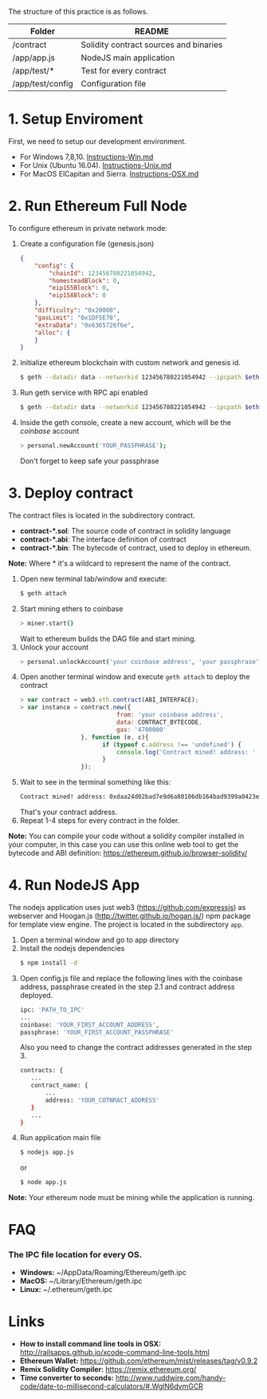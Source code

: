 The structure of this practice is as follows.

| Folder | README |
| --- | --- |
| /contract | Solidity contract sources and binaries |
| /app/app.js | NodeJS main application |
| /app/test/* | Test for every contract |
| /app/test/config | Configuration file |


# 1. Setup Enviroment
First, we need to setup our development environment.
  - For Windows 7,8,10. [Instructions-Win.md](Installaction-Win.md)
  - For Unix (Ubuntu 16.04). [Instructions-Unix.md](Installaction-Unix.md)
  - For MacOS ElCapitan and Sierra. [Instructions-OSX.md](Installaction-OSX.md)
  
# 2. Run Ethereum Full Node
To configure ethereum in private network mode:

1. Create a configuration file (genesis.json)
    ```json
    {
        "config": {
            "chainId": 123456780221054942,
            "homesteadBlock": 0,
            "eip155Block": 0,
            "eip158Block": 0
        },
        "difficulty": "0x20000",
        "gasLimit": "0x1DF5E70",
        "extraData": "0x6365726f6e",
        "alloc": {
        }
    }
    ```
2. Initialize ethereum blockchain with custom network and genesis id.
    ```bash
    $ geth --datadir data --networkid 123456780221054942 --ipcpath $ethereumpath/geth.ipc --rpc --rpcapi "eth,net,web3,admin,personal" --rpcaddr=localhost --rpcport=6545 init genesis.json
    ```
3. Run geth service with RPC api enabled
    ```bash
    $ geth --datadir data --networkid 123456780221054942 --ipcpath $ethereumpath/geth.ipc --rpc --rpcapi "eth,net,web3,admin,personal" --rpcaddr=localhost --rpcport=6545 console
    ```
4. Inside the geth console, create a new account, which will be the *coinbase* account
    ```bash
    > personal.newAccount('YOUR_PASSPHRASE');
    ```
    Don't forget to keep safe your passphrase
    
# 3. Deploy contract
The contract files is located in the subdirectory contract.
- **contract-\*.sol**: The source code of contract in solidity language
- **contract-\*.abi**: The interface definition of contract
- **contract-\*.bin**: The bytecode of contract, used to deploy in ethereum.

**Note:** Where \* it's a wildcard to represent the name of the contract.

1. Open new terminal tab/window and execute:
    ```bash
    $ geth attach
    ```
2. Start mining ethers to coinbase
    ```bash
    > miner.start()
    ```
    Wait to ethereum builds the DAG file and start mining.
2. Unlock your account
    ```bash
    > personal.unlockAccount('your coinbase address', 'your passphrase')
    ```
3. Open another terminal window and execute ```geth attach``` to deploy the contract
    ```javascript
    > var contract = web3.eth.contract(ABI_INTERFACE);
    > var instance = contract.new({
                               from: 'your coinbase address', 
                               data: CONTRACT_BYTECODE, 
                               gas: '4700000'
                     }, function (e, c){
                           if (typeof c.address !== 'undefined') {
                               console.log('Contract mined! address: ' + contract.address + ' transactionHash: ' + c.transactionHash);
                           }
                     });
    ```
4. Wait to see in the terminal something like this:
    ```bash
    Contract mined! address: 0xdaa24d02bad7e9d6a80106db164bad9399a0423e
    ```
    That's your contract address.
5. Repeat 1-4 steps for every contract in the folder.

**Note:** You can compile your code without a solidity compiler installed in your computer, in this case you can use this online web tool to get the bytecode and ABI definition: https://ethereum.github.io/browser-solidity/
    
# 4. Run NodeJS App
The nodejs application uses just web3 (https://github.com/expressjs) as webserver and Hoogan.js (http://twitter.github.io/hogan.js/) npm package for template view engine. The project is located in the subdirectory ```app```.

1. Open a terminal window and go to app directory
2. Install the nodejs dependencies
    ```bash
    $ npm install -d
    ```
3. Open config.js file and replace the following lines with the coinbase address, passphrase created in the step 2.1 and contract address deployed.
    ```bash
    ipc: 'PATH_TO_IPC'
    ...
    coinbase: 'YOUR_FIRST_ACCOUNT_ADDRESS',
    passphrase: 'YOUR_FIRST_ACCOUNT_PASSPHRASE'
    ```
    Also you need to change the contract addresses generated in the step 3.
    ```bash
    contracts: {
       ...
       contract_name: {
           ...
           address: 'YOUR_COTNRACT_ADDRESS'
       }
       ...
    }
    ```
4. Run application main file
    ```bash
    $ nodejs app.js
    ```
    or
    ```bash
    $ node app.js
    ```
**Note:** Your ethereum node must be mining while the application is running.
# FAQ
### The IPC file location for every OS.

 - **Windows:** ~/AppData/Roaming/Ethereum/geth.ipc
 - **MacOS:** ~/Library/Ethereum/geth.ipc
 - **Linux:** ~/.ethereum/geth.ipc
 
 # Links
 
  - **How to install command line tools in OSX:** http://railsapps.github.io/xcode-command-line-tools.html
  - **Ethereum Wallet:** https://github.com/ethereum/mist/releases/tag/v0.9.2
  - **Remix Solidity Compiler:** https://remix.ethereum.org/
  - **Time converter to seconds:** http://www.ruddwire.com/handy-code/date-to-millisecond-calculators/#.WglN6dvmGCR

